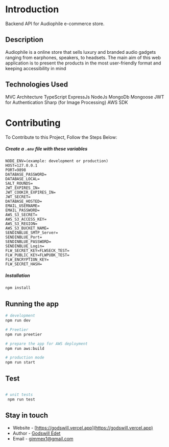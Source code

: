 # Introduction

Backend API for Audiophile e-commerce store.

## Description

Audiophile is a online store that sells luxury and branded audio gadgets ranging from earphones, speakers, to headsets. The main aim of this web application is to present the products in the most user-friendly format and keeping accessibility in mind

## Technologies Used
MVC Architecture
TypeScript
ExpressJs
NodeJs
MongoDb
Mongoose
JWT for Authentication
Sharp (for Image Processing)
AWS SDK

# Contributing

To Contribute to this Project, Follow the Steps Below:

##### Create a `.env` file with these variables

```
NODE_ENV=(example: development or production)
HOST=127.0.0.1
PORT=9898
DATABASE_PASSWORD=
DATABASE_LOCAL=
SALT_ROUNDS=
JWT_EXPIRES_IN=
JWT_COOKIR_EXPIRES_IN=
JWT_SECRET=
DATABASE_HOSTED=
EMAIL_USERNAME=
EMAIL_PASSWORD=
AWS_S3_SECRET=
AWS_S3_ACCESS_KEY=
AWS_S3_REGION=
AWS_S3_BUCKET_NAME=
SENDINBLUE_SMTP_Server=
SENDINBLUE_Port=
SENDINBLUE_PASSWORD=
SENDINBLUE_Login=
FLW_SECRET_KEY=FLWSECK_TEST=
FLW_PUBLIC_KEY=FLWPUBK_TEST=
FLW_ENCRYPTION_KEY=
FLW_SECRET_HASH=

```

##### Installation

```bash
npm install

```

## Running the app

```bash
# development
npm run dev

# Preetier
npm run preetier

# prepare the app for AWS deployment
npm run aws:build

# production mode
npm run start
```

## Test

```bash

# unit tests
 npm run test

```

## Stay in touch

- Website - [https://godswill.vercel.app](https://godswill.vercel.app)
- Author - [Godswill Edet](https://github.com/underscoreDev)
- Email - [gimmex1@gmail.com](gimmex1@gmail.com)
